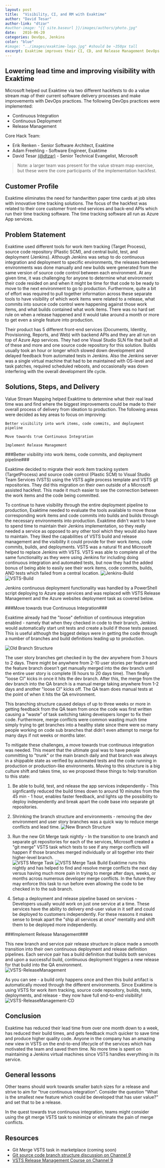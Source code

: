 ```yaml
---
layout: post
title:  "Visibility, CI, and RM with Exaktime"
author: "David Tesar"
author-link: "dtzar"
#author-image: "{{ site.baseurl }}/images/authors/photo.jpg"
date:   2016-06-20
categories: DevOps, Jenkins
color: "blue"
#image: "../images/exaktime-logo.jpg" #should be ~350px tall
excerpt: Exaktime improves their CI, CD, and Release Management DevOps practices, decreases lead time, and improves visibility into their entire pipeline with Visual Studio Team Services and Microsoft guidance.
---
```


## Lowering lead time and improving visibility with Exaktime ##

Microsoft helped out Exaktime via two different hackfests to do a value stream map of their current software delivery processes and make improvements with DevOps practices.  The following DevOps practices were implemented:

- Continuous Integration
- Continuous Deployment
- Release Management

Core Hack Team:
- Erik Renken - Senior Software Architect, Exaktime
- Adam Freehling - Software Engineer, Exaktime
- David Tesar [(@dtzar)](http://twitter.com/dtzar) - Senior Technical Evangelist, Microsoft 
> Note: a larger team was present for the value stream map exercise, but these were the core participants of the implementation hackfest.
 
## Customer Profile ##
Exaktime eliminates the need for handwritten paper time cards at job sites with innovative time tracking solutions.  The focus of the hackfest was related to their core customer front-end services and back-end APIs which run their time tracking software.  The time tracking software all run as Azure App services.

 
## Problem Statement ##


Exaktime used different tools for work item tracking (Target Process), source code repository (Plastic SCM), and central build, test, and deployment (Jenkins). Although Jenkins was setup to do continuous integration and deployment to specific environments, the releases between environments was done manually and new builds were generated from the same version of source code control between each environment.  At any given time, it was challenging for anyone to determine what environment their code resided on and when it might be time for that code to be ready to move to the next environment to go to production.  Furthermore, quite a bit of effort was required to pull together information across these separate tools to have visibility of which work items were related to a release, what commits into source code control were happening against those work items, and what builds contained what work items.  There was no hard set rule on when a release happened and it would take around a month or more to get even a single feature into production.

Their product has 5 different front-end services (Documents, Identity, Provisioning, Reports, and Web) with backend APIs and they are all run on top of Azure App services.  They had one Visual Studio SLN file that built all of these and more and one source code repository for this solution.  Builds usually took an hour or longer which slowed down development and delayed feedback from automated tests in Jenkins.  Also the Jenkins server was a single virtual machine that had to be maintained with OS-level and task patches, required scheduled reboots, and occasionally was down interfering with the overall development life cycle.
 
## Solutions, Steps, and Delivery ##


Value Stream Mapping helped Exaktime to determine what their real lead time was and find where the biggest improvements could be made to their overall process of delivery from ideation to production.  The following areas were decided as key areas to focus on improving:

	Better visibility into work items, code commits, and deployment pipeline 

	Move towards true Continuous Integration 
	
	Implement Release Management

###Better visibility into work items, code commits, and deployment pipeline###

Exaktime decided to migrate their work item tracking system (TargetProcess) and source code control (Plastic SCM) to Visual Studio Team Services (VSTS) using the VSTS agile process template and VSTS git repositories.  They did this migration on their own outside of a Microsoft assisted hackfest.  This made it much easier to see the connection between the work items and the code being committed.  

To continue to have visibility through the entire deployment pipeline to production, Exaktime needed to evaluate the tools available to move those corresponding work items and code commits into builds and builds through the necessary environments into production.  Exaktime didn't want to have to spend time to maintain their Jenkins implementation, so they really needed a service as opposed to any other tool which they would also have to maintain.  They liked the capabilities of VSTS build and release management and the visibility it could provide for their work items, code commits, builds, and deployments. VSTS was a natural fit and Microsoft helped to replace Jenkins with VSTS.  VSTS was able to complete all of the same functionality as they were using Jenkins for including doing continuous integration and automated tests, but now they had the added bonus of being able to easily see their work items, code commits, builds, AND tests which failed from a central location.
![Jenkins-Build](/images/Exaktime-Jenkins.jpg)
![VSTS-Build](/images/exaktime-vstsbuild.jpg)

Jenkins continuous deployment functionality was handled by a PowerShell script deploying to Azure app services and was replaced with VSTS Release Management and the Azure websites deployment task as covered below.
 
###Move towards true Continuous Integration###

Exaktime already had the "loose" definition of continuous integration enabled - namely that when they checked in code to their branch, Jenkins would automatically start unit tests and create a build if those tests passed.  This is useful although the biggest delays were in getting the code through a number of branches and build definitions leading up to production.  

![Old Branch Structure](/images/Exaktime-OldBranchStructure.jpg)

The user story branches get checked in by the dev anywhere from 3 hours to 2 days. There might be anywhere from 2-10 user stories per feature and the feature branch doesn't get manually merged into the dev branch until the entire user story is complete (6 hours to 20 days time).  Then finally "loose CI" kicks in once it hits the dev branch. After this, the merge from the dev branch into the QA branch is a manual merge taking anywhere from 1-2 days and another "loose CI" kicks off.  The QA team does manual tests at the point of when it hits the QA environment. 

This branching structure caused delays of up to three weeks or more in getting feedback from the QA team from once the code was first written causing a "waste" of task switching taking developers longer to fix their code.  Furthermore, merge conflicts were common wasting much time simply trying to get branches into a healthy state since there were so many people working on code sub branches that didn't even attempt to merge for many days if not weeks or months later.

To mitigate these challenges, a move towards true continuous integration was needed.  This meant that the ultimate goal was to have people committing to "trunk" or the main branch daily and that branch was always in a shippable state as verified by automated tests and the code running in production or production-like environments.  Moving to this structure is a big culture shift and takes time, so we proposed these things to help transition to this state:
1. Be able to build, test, and release the app services independently - This signficantly reduced the build times down to around 10 minutes from the 45 min - 1 hour, enables faster feedback, and lights up the possibility to deploy independently and break apart the code base into separate git repositories.

2. Shrinking the branch structure and environments - removing the dev environment and user story branches was a quick way to reduce merge conflicts and lead time.
![New Branch Structure](/images/exaktime-newbranchstructure.jpg)

3. Run the new Git Merge task nightly - In the transition to one branch and separate git repositories for each of the services, Microsoft created a "git merge" VSTS task which tests to see if any merge conflicts will happen if those branches merged individually or all together into their higher-level branch.  
![VSTS Merge Task](/images/exaktime-gitmergetask.jpg)
![VSTS Merge Task Build](/images/exaktime-gitmergebuild.jpg)
Exaktime runs this nightly and has helped to find and resolve merge conflicts the next day versus having much more pain in trying to merge after days, weeks, or months across numerous developer merge conflicts.  In the future they may enforce this task to run before even allowing the code to be checked in to the sub branch.

4. Setup a deployment and release pipeline based on services - Developers usually would work on just one service at a time.  These services have the ability to delivery end-user value in it self and could be deployed to customers independently.  For these reasons it makes sense to break apart the "ship all services at once" mentality and shift them to be deployed more independently.

###Implement Release Management###

This new branch and service pair release structure in place made a smooth transition into their own continuous deployment and release definition pipelines.  Each service pair has a build definition that builds both services and upon a successful build, continuous deployment triggers a new release for that build into the QA environment.  
![VSTS-ReleaseManagement](/images/exaktime-vstsrm.jpg)

As you can see - a build only happens once and then this build artifact is automatically moved through the different environments. Since Exaktime is using VSTS for work item tracking, source code repository, builds, tests, deployments, and release - they now have full end-to-end visibility! 
![VSTS-ReleaseManagement-CD](/images/exaktime-vstsrmcd.jpg)

## Conclusion ##

Exaktime has reduced their lead time from over one month down to a week, has reduced their build times, and gets feedback much quicker to save time and produce higher quality code.  Anyone in the company has an amazing new view in VSTS on the end-to-end lifecycle of the services which has motivated the team and saved them time. No more time is spent on maintaining a Jenkins virtual machines since VSTS handles everything in its service.

## General lessons ##
Other teams should work towards smaller batch sizes for a release and strive to aim for "true continuous integration".  Consider the question "What is the smallest new feature which could be developed that has user value?" and set that to be a release.

In the quest towards true continuous integration, teams might consider using the git merge VSTS task to minimize or eliminate the pain of merge conflicts. 

## Resources ##
- Git Merge VSTS task in marketplace (coming soon)
- [Git source code branch structure discussion on Channel 9](https://channel9.msdn.com/Blogs/DevOps-Interviews/Interview-with-Abel-Wang-and-Steven-St-Jean)
- [VSTS Release Management Course on Channel 9](https://channel9.msdn.com/Series/DevOps-Release-Management)
